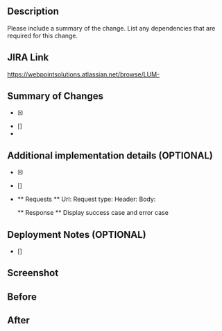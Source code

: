 ## Description

Please include a summary of the change. List any dependencies that are required for this change.

## JIRA Link

https://webpointsolutions.atlassian.net/browse/LUM-

## Summary of Changes

- [x]
- []
-

## Additional implementation details (OPTIONAL)

- [x]
- []
- ** Requests **
  Url:
  Request type:
  Header:
  Body:

  ** Response **
  Display success case and error case

## Deployment Notes (OPTIONAL)

- []

## Screenshot

## Before

## After
